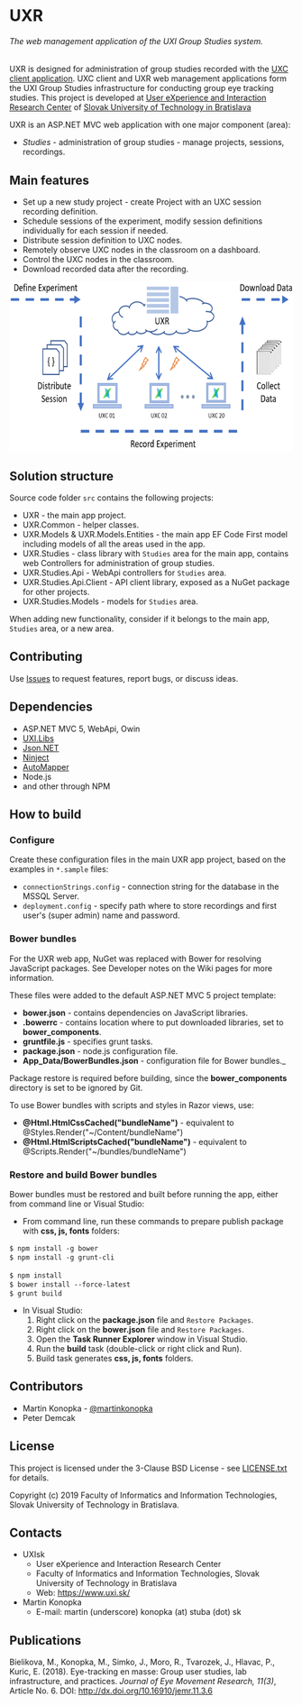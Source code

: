 # UXR

###### The web management application of the UXI Group Studies system.

UXR is designed for administration of group studies recorded with the [UXC client application](https://github.com/uxifiit/UXC).
UXC client and UXR web management applications form the UXI Group Studies infrastructure for conducting group eye tracking studies. 
This project is developed at [User eXperience and Interaction Research Center](https://www.uxi.sk/) of [Slovak University of Technology in Bratislava](http://fiit.stuba.sk/)

UXR is an ASP.NET MVC web application with one major component (area):
* *Studies* - administration of group studies - manage projects, sessions, recordings. 

## Main features

* Set up a new study project - create Project with an UXC session recording definition.
* Schedule sessions of the experiment, modify session definitions individually for each session if needed.
* Distribute session definition to UXC nodes.
* Remotely observe UXC nodes in the classroom on a dashboard.
* Control the UXC nodes in the classroom.
* Download recorded data after the recording.

<p><img src="docs/recording-remote.png" alt="Overview of remotely controlled session recording on UXC nodes from UXR" height="300" /></p>

## Solution structure

Source code folder `src` contains the following projects:

* UXR - the main app project.
* UXR.Common - helper classes.
* UXR.Models & UXR.Models.Entities - the main app EF Code First model including models of all the areas used in the app. 
* UXR.Studies - class library with `Studies` area for the main app, contains web Controllers for administration of group studies. 
* UXR.Studies.Api - WebApi controllers for `Studies` area.
* UXR.Studies.Api.Client - API client library, exposed as a NuGet package for other projects.
* UXR.Studies.Models - models for `Studies` area. 

When adding new functionality, consider if it belongs to the main app, `Studies` area, or a new area. 

## Contributing

Use [Issues](issues) to request features, report bugs, or discuss ideas.

## Dependencies

* ASP.NET MVC 5, WebApi, Owin
* [UXI.Libs](https://github.com/uxifiit/UXI.Libs)
* [Json.NET](https://github.com/JamesNK/Newtonsoft.Json)
* [Ninject](https://github.com/ninject/Ninject)
* [AutoMapper](https://github.com/AutoMapper/AutoMapper)
* Node.js
* and other through NPM 

## How to build


### Configure

Create these configuration files in the main UXR app project, based on the examples in `*.sample` files:
* `connectionStrings.config` - connection string for the database in the MSSQL Server.
* `deployment.config` - specify path where to store recordings and first user's (super admin) name and password.

### Bower bundles

For the UXR web app, NuGet was replaced with Bower for resolving JavaScript packages. See Developer notes on the Wiki pages for more information. 

These files were added to the default ASP.NET MVC 5 project template:
* **bower.json** - contains dependencies on JavaScript libraries.
* **.bowerrc** - contains location where to put downloaded libraries, set to **bower_components**.
* **gruntfile.js** - specifies grunt tasks.
* **package.json** - node.js configuration file.
* **App_Data/BowerBundles.json** - configuration file for Bower bundles._

Package restore is required before building, since the **bower_components** directory is set to be ignored by Git. 

To use Bower bundles with scripts and styles in Razor views, use:
* **@Html.HtmlCssCached("bundleName")** - equivalent to @Styles.Render("~/Content/bundleName")
* **@Html.HtmlScriptsCached("bundleName")** - equivalent to @Scripts.Render("~/bundles/bundleName")

### Restore and build Bower bundles

Bower bundles must be restored and built before running the app, either from command line or Visual Studio:

* From command line, run these commands to prepare publish package with **css, js, fonts** folders:

```
$ npm install -g bower
$ npm install -g grunt-cli

$ npm install
$ bower install --force-latest
$ grunt build
```

* In Visual Studio:
    1. Right click on the **package.json** file and `Restore Packages`.
    2. Right click on the **bower.json** file and `Restore Packages`.
    3. Open the **Task Runner Explorer** window in Visual Studio.
    4. Run the **build** task (double-click or right click and Run).
    5. Build task generates **css, js, fonts** folders. 


## Contributors

* Martin Konopka - [@martinkonopka](https://github.com/martinkonopka)
* Peter Demcak


## License

This project is licensed under the 3-Clause BSD License - see [LICENSE.txt](LICENSE.txt) for details.

Copyright (c) 2019 Faculty of Informatics and Information Technologies, Slovak University of Technology in Bratislava.


## Contacts

* UXIsk
  * User eXperience and Interaction Research Center
  * Faculty of Informatics and Information Technologies, Slovak University of Technology in Bratislava
  * Web: https://www.uxi.sk/
* Martin Konopka
  * E-mail: martin (underscore) konopka (at) stuba (dot) sk


## Publications

Bielikova, M., Konopka, M., Simko, J., Moro, R., Tvarozek, J., Hlavac, P., Kuric, E. (2018). Eye-tracking en masse: Group user studies,
lab infrastructure, and practices. *Journal of Eye Movement Research, 11(3)*, Article No. 6. DOI: http://dx.doi.org/10.16910/jemr.11.3.6
